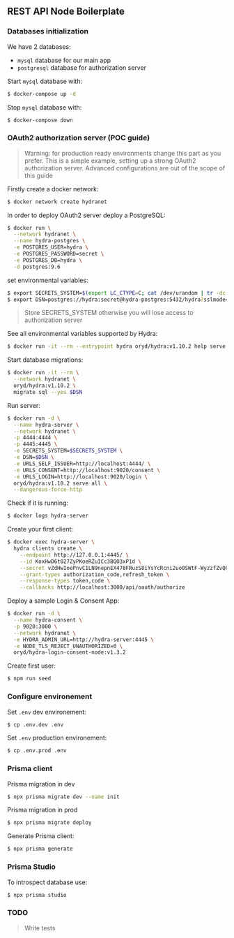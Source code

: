 ## REST API Node Boilerplate

### Databases initialization

We have 2 databases:
 - `mysql` database for our main app
 - `postgresql` database for authorization server

Start `mysql` database with:
```bash
$ docker-compose up -d
```

Stop `mysql` database with:
```bash
$ docker-compose down
```

### OAuth2 authorization server (POC guide)

> Warning: for production ready environments change this part as you prefer. This is a simple example, setting up a strong OAuth2 authorization server. Advanced configurations are out of the scope of this guide 

Firstly create a docker network:
```bash
$ docker network create hydranet
```

In order to deploy OAuth2 server deploy a PostgreSQL:
```bash
$ docker run \
  --network hydranet \
  --name hydra-postgres \
  -e POSTGRES_USER=hydra \
  -e POSTGRES_PASSWORD=secret \
  -e POSTGRES_DB=hydra \
  -d postgres:9.6
```

set environmental variables:
```bash
$ export SECRETS_SYSTEM=$(export LC_CTYPE=C; cat /dev/urandom | tr -dc 'a-zA-Z0-9' | fold -w 32 | head -n 1)
$ export DSN=postgres://hydra:secret@hydra-postgres:5432/hydra?sslmode=disable
```

> Store SECRETS_SYSTEM otherwise you will lose access to authorization server

See all environmental variables supported by Hydra:
```bash
$ docker run -it --rm --entrypoint hydra oryd/hydra:v1.10.2 help serve
```

Start database migrations:
```bash
$ docker run -it --rm \
  --network hydranet \
  oryd/hydra:v1.10.2 \
  migrate sql --yes $DSN
```

Run server:
```bash
$ docker run -d \
  --name hydra-server \
  --network hydranet \
  -p 4444:4444 \
  -p 4445:4445 \
  -e SECRETS_SYSTEM=$SECRETS_SYSTEM \
  -e DSN=$DSN \
  -e URLS_SELF_ISSUER=http://localhost:4444/ \
  -e URLS_CONSENT=http://localhost:9020/consent \
  -e URLS_LOGIN=http://localhost:9020/login \
  oryd/hydra:v1.10.2 serve all \
  --dangerous-force-http
```

Check if it is running:
```bash
$ docker logs hydra-server
```

Create your first client:
```bash
$ docker exec hydra-server \
  hydra clients create \
    --endpoint http://127.0.0.1:4445/ \
    --id KoxHwD6t027ZyPKoeRZuICc3BQO3xP1d \
    --secret vZdHwIoePnvC1LN9nepnEX478FRuzS8iYsYcRcni2uo0SWtF-WyzzfZvQC51HstX \
    --grant-types authorization_code,refresh_token \
    --response-types token,code \
    --callbacks http://localhost:3000/api/oauth/authorize
```

Deploy a sample Login & Consent App:
```bash
$ docker run -d \
  --name hydra-consent \
  -p 9020:3000 \
  --network hydranet \
  -e HYDRA_ADMIN_URL=http://hydra-server:4445 \
  -e NODE_TLS_REJECT_UNAUTHORIZED=0 \
  oryd/hydra-login-consent-node:v1.3.2
```

Create first user:
```bash
$ npm run seed
```

### Configure environement

Set `.env` dev environement:
```bash
$ cp .env.dev .env
```

Set `.env` production environement:
```bash
$ cp .env.prod .env
```

### Prisma client

Prisma migration in dev
```bash
$ npx prisma migrate dev --name init
```

Prisma migration in prod
```bash
$ npx prisma migrate deploy
```

Generate Prisma client:
```bash
$ npx prisma generate
```

### Prisma Studio

To introspect database use:
```bash
$ npx prisma studio
```

### TODO

> Write tests
